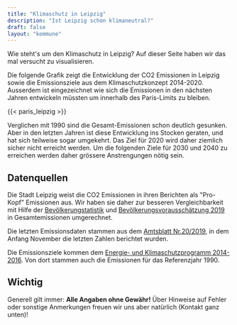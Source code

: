 ```yaml
---
title: "Klimaschutz in Leipzig"
description: "Ist Leipzig schon klimaneutral?"
draft: false
layout: "kommune"
---
```


Wie steht's um den Klimaschutz in Leipzig? Auf dieser Seite haben wir das mal
versucht zu visualisieren. 

Die folgende Grafik zeigt die Entwicklung der CO2 Emissionen in Leipzig sowie die Emissionsziele 
aus dem Klimaschutzkonzept 2014-2020. Ausserdem ist eingezeichnet wie sich die Emissionen in den
nächsten Jahren entwickeln müssten um innerhalb des Paris-Limits zu bleiben.

{{< paris_leipzig >}}

Verglichen mit 1990 sind die Gesamt-Emissionen schon deutlich gesunken. Aber in den letzten Jahren
ist diese Entwicklung ins Stocken geraten, und hat sich teilweise sogar umgekehrt. Das Ziel für 2020 
wird daher ziemlich sicher nicht erreicht werden. Um die folgenden Ziele für 2030 und 2040 zu erreichen
werden daher grössere Anstrengungen nötig sein.

## Datenquellen

Die Stadt Leipzig weist die CO2 Emissionen in ihren Berichten als "Pro-Kopf" Emissionen aus. Wir haben 
sie daher zur besseren Vergleichbarkeit mit Hilfe der [Bevölkerungstatistik](https://statistik.leipzig.de/statcity/table.aspx?cat=2&rub=4&per=q) und [Bevölkerungsvorausschätzung 2019](https://www.leipzig.de/fileadmin/mediendatenbank/leipzig-de/Stadt/02.1_Dez1_Allgemeine_Verwaltung/12_Statistik_und_Wahlen/Stadtforschung/Bevolkerungsvorausschatzung_2019.pdf) in Gesamtemissionen umgerechnet. 

Die letzten Emissionsdaten stammen aus dem [Amtsblatt Nr.20/2019](https://static.leipzig.de/fileadmin/mediendatenbank/leipzig-de/Stadt/01.1_Geschaeftsbereich_OBM/12_Ref_Kommunikation/Amtsblatt/2019/Amtsblatt_2019-20.pdf), in dem
Anfang November die letzten Zahlen berichtet wurden.

Die Emissionsziele kommen dem [Energie- und Klimaschutzprogramm 2014-2016](https://static.leipzig.de/fileadmin/mediendatenbank/leipzig-de/Stadt/02.3_Dez3_Umwelt_Ordnung_Sport/36_Amt_fuer_Umweltschutz/Energie_und_Klima/Klimaschutz/Energie-und_Klimaschutzprogramm_2014-2020.pdf). Von dort stammen auch die Emissionen für das Referenzjahr 1990. 

## Wichtig

Generell gilt immer: **Alle Angaben ohne Gewähr!** Über Hinweise auf
Fehler oder sonstige Anmerkungen freuen wir uns aber natürlich (Kontakt ganz unten)!
